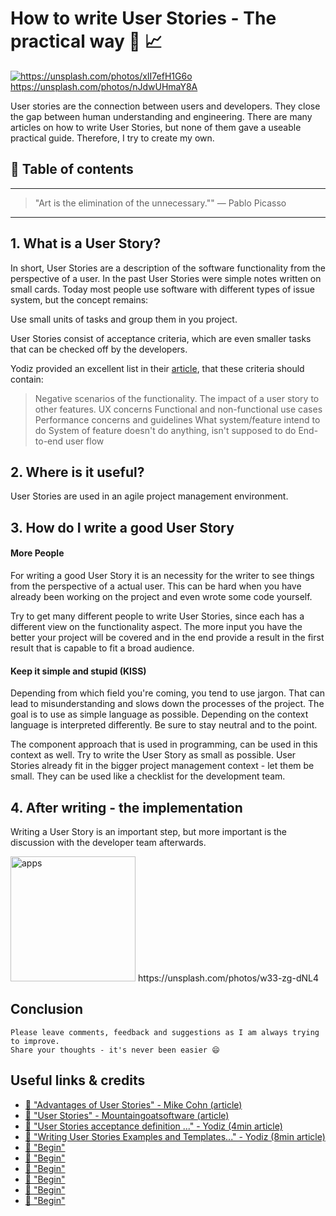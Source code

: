 # How to write User Stories - The practical way 📝 📈

[<img src="https://images.unsplash.com/3/doctype-hi-res.jpg?dpr=2&auto=format&fit=crop&w=767&h=515&q=80&cs=tinysrgb&crop=" alt="https://unsplash.com/photos/xII7efH1G6o">](https://unsplash.com/photos/nJdwUHmaY8A) https://unsplash.com/photos/nJdwUHmaY8A


User stories are the connection between users and developers. They close the gap between human understanding and engineering. There are many articles on how to write User Stories, but none of them gave a useable practical guide. Therefore, I try to create my own.


## 📄 Table of contents



---

>"Art is the elimination of the unnecessary.""
― Pablo Picasso

---


## 1. What is a User Story?

In short, User Stories are a description of the software functionality from the perspective of a user. In the past User Stories were simple notes written on small cards. Today most people use software with different types of issue system, but the concept remains:

Use small units of tasks and group them in you project.


User Stories consist of acceptance criteria, which are even smaller tasks that can be checked off by the developers.

Yodiz provided an excellent list in their [article](https://medium.com/agile-project-management-scrum-lean-kanban/user-stories-acceptance-definition-and-criteria-in-agile-methodologies-e6d04769adb#.okg9y77yk), that these criteria should contain:
>Negative scenarios of the functionality.
The impact of a user story to other features.
UX concerns
Functional and non-functional use cases
Performance concerns and guidelines
What system/feature intend to do
System of feature doesn't do anything, isn't supposed to do
End-to-end user flow


## 2. Where is it useful?
User Stories are used in an agile project management environment.




## 3. How do I write a good User Story

#### More People
For writing a good User Story it is an necessity for the writer to see things from the perspective of a actual user. This can be hard when you have already been working on the project and even wrote some code yourself.

Try to get many different people to write User Stories, since each has a different view on the functionality aspect. The more input you have the better your project will be covered and in the end provide a result in the first result that is capable to fit a broad audience.

#### Keep it simple and stupid (KISS)

Depending from which field you're coming, you tend to use jargon. That can lead to misunderstanding and slows down the processes of the project. The goal is to use as simple language as possible. Depending on the context language is interpreted differently. Be sure to stay neutral and to the point.

The component approach that is used in programming, can be used in this context as well. Try to write the User Story as small as possible. User Stories already fit in the bigger project management context - let them be small.
They can be used like a checklist for the development team.

## 4. After writing - the implementation

Writing a User Story is an important step, but more important is the discussion with the developer team afterwards.





<img src="https://images.unsplash.com/photo-1480694313141-fce5e697ee25?dpr=2&auto=format&fit=crop&w=767&h=511&q=80&cs=tinysrgb&crop=" alt="apps" height="200"/>
https://unsplash.com/photos/w33-zg-dNL4

## Conclusion



```
Please leave comments, feedback and suggestions as I am always trying to improve.
Share your thoughts - it's never been easier 😄
```

## Useful links & credits
- [📄 "Advantages of User Stories" - Mike Cohn (article)](https://www.mountaingoatsoftware.com/articles/advantages-of-user-stories-for-requirements)
- [📄 "User Stories" - Mountaingoatsoftware (article)](https://www.mountaingoatsoftware.com/agile/user-stories)
- [📄 "User Stories acceptance definition ..." - Yodiz (4min article)](https://medium.com/agile-project-management-scrum-lean-kanban/user-stories-acceptance-definition-and-criteria-in-agile-methodologies-e6d04769adb#.okg9y77yk)
- [📄 "Writing User Stories Examples and Templates..." - Yodiz (8min article)](https://medium.com/agile-project-management-scrum-lean-kanban/writing-user-stories-examples-and-templates-in-agile-methodologies-5179f6c4398d#.38dpqkoe4)
- [📄 "Begin"](afgafgadgads)
- [📄 "Begin"](afgafgadgads)
- [📄 "Begin"](afgafgadgads)
- [📄 "Begin"](afgafgadgads)
- [📄 "Begin"](afgafgadgads)
- [📄 "Begin"](afgafgadgads)

<!-- Written by Daniel Deutsch (deudan1010@gmail.com) -->
